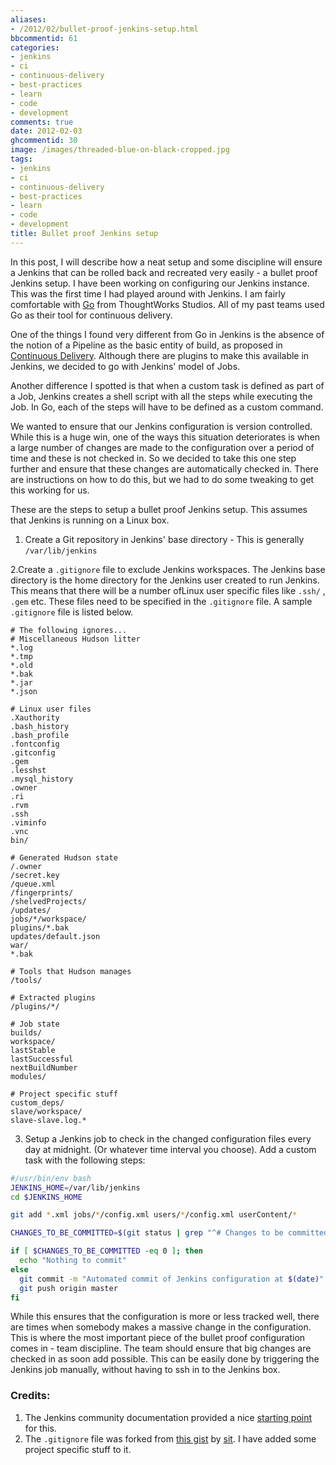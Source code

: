 ```yaml
---
aliases:
- /2012/02/bullet-proof-jenkins-setup.html
bbcommentid: 61
categories:
- jenkins
- ci
- continuous-delivery
- best-practices
- learn
- code
- development
comments: true
date: 2012-02-03
ghcommentid: 30
image: /images/threaded-blue-on-black-cropped.jpg
tags:
- jenkins
- ci
- continuous-delivery
- best-practices
- learn
- code
- development
title: Bullet proof Jenkins setup
---
```


In this post, I will describe how a neat setup and some discipline will ensure a Jenkins that can be rolled back and recreated very easily - a bullet proof Jenkins setup.  I have been working on configuring our Jenkins instance. This was the first time I had played around with Jenkins. I am fairly comfortable with <a href="http://www.thoughtworks-studios.com/go-agile-release-management" target="_blank">Go</a> from ThoughtWorks Studios. All of my past teams used Go as their tool for continuous delivery.

One of the things I found very different from Go in Jenkins is the absence of the notion of a Pipeline as the basic entity of build, as proposed in <a href="http://continuousdelivery.com/" target="_blank">Continuous Delivery</a>. Although there are plugins to make this available in Jenkins, we decided to go with Jenkins' model of Jobs.

<!--more-->

Another difference I spotted is that when a custom task is defined as part of a Job, Jenkins creates a shell script with all the steps while executing the Job. In Go, each of the steps will have to be defined as a custom command.

We wanted to ensure that our Jenkins configuration is version controlled. While this is a huge win, one of the ways this situation deteriorates is when a large number of changes are made to the configuration over a period of time and these is not checked in. So we decided to take this one step further and ensure that these changes are automatically checked in. There are instructions on how to do this, but we had to do some tweaking to get this working for us.

These are the steps to setup a bullet proof Jenkins setup. This assumes that Jenkins is running on a Linux box.

1. Create a Git repository in Jenkins' base directory - This is generally `/var/lib/jenkins`

2.Create a `.gitignore` file to exclude Jenkins workspaces. The Jenkins base directory is the home directory for the Jenkins user created to run Jenkins. This means that there will be a number ofLinux user specific files like `.ssh/` , `.gem` etc. These files need to be specified in the `.gitignore` file. A sample `.gitignore` file is listed below.

```
# The following ignores...
# Miscellaneous Hudson litter
*.log
*.tmp
*.old
*.bak
*.jar
*.json

# Linux user files
.Xauthority
.bash_history
.bash_profile
.fontconfig
.gitconfig
.gem
.lesshst
.mysql_history
.owner
.ri
.rvm
.ssh
.viminfo
.vnc
bin/

# Generated Hudson state
/.owner
/secret.key
/queue.xml
/fingerprints/
/shelvedProjects/
/updates/
jobs/*/workspace/
plugins/*.bak
updates/default.json
war/
*.bak

# Tools that Hudson manages
/tools/

# Extracted plugins
/plugins/*/

# Job state
builds/
workspace/
lastStable
lastSuccessful
nextBuildNumber
modules/

# Project specific stuff
custom_deps/
slave/workspace/
slave-slave.log.*
```

3. Setup a Jenkins job to check in the changed configuration files every day at midnight. (Or whatever time interval you choose). Add a custom task with the following steps:

```bash
#/usr/bin/env bash
JENKINS_HOME=/var/lib/jenkins
cd $JENKINS_HOME

git add *.xml jobs/*/config.xml users/*/config.xml userContent/*

CHANGES_TO_BE_COMMITTED=$(git status | grep "^# Changes to be committed:" | wc -l)

if [ $CHANGES_TO_BE_COMMITTED -eq 0 ]; then
  echo "Nothing to commit"
else
  git commit -m "Automated commit of Jenkins configuration at $(date)"
  git push origin master
fi
```

While this ensures that the configuration is more or less tracked well, there are times when somebody makes a massive change in the configuration. This is where the most important piece of the bullet proof configuration comes in - team discipline. The team should ensure that big changes are checked in as soon add possible. This can be easily done by triggering the Jenkins job manually, without having to ssh in to the Jenkins box.

### Credits:

1.  The Jenkins community documentation provided a nice <a href="http://jenkins-ci.org/content/keeping-your-configuration-and-data-subversion" target="_blank">starting point</a> for this.
2.  The `.gitignore` file was forked from <a href="https://gist.github.com/780105" target="_blank">this gist</a> by <a href="https://github.com/sit" target="_blank"><span id="goog_1138400375"></span>sit</a>. I have added some project specific stuff to it.